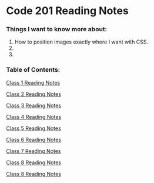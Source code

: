 # Code 201 Reading Notes

### Things I want to know more about:

1. How to position images exactly where I want with CSS.
2. 
3. 


### Table of Contents:

[Class 1 Reading Notes](class-01.md)

[Class 2 Reading Notes](class-02.md)

[Class 3 Reading Notes](class-03.md)

[Class 4 Reading Notes](class-04.md)

[Class 5 Reading Notes](class-05.md)

[Class 6 Reading Notes](class-06.md)

[Class 7 Reading Notes](class-07.md)

[Class 8 Reading Notes](class-08.md)

[Class 8 Reading Notes](class-09.md)